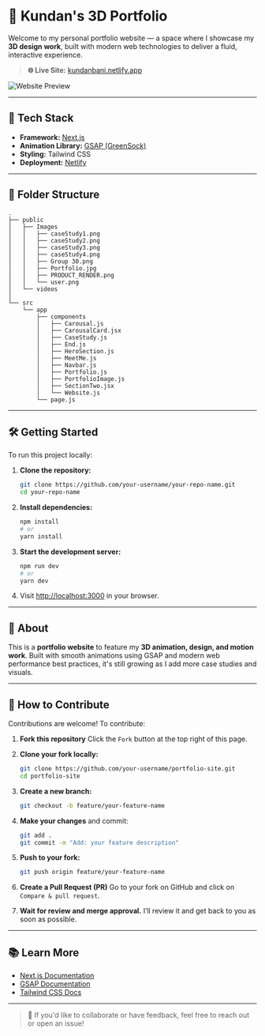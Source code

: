 
# 🎨 Kundan's 3D Portfolio

Welcome to my personal portfolio website — a space where I showcase my **3D design work**, built with modern web technologies to deliver a fluid, interactive experience.

> **🌐 Live Site:** [kundanbani.netlify.app](https://kundanbani.netlify.app/)

![Website Preview](public/Images/PRODUCT_RENDER.png)

---

## 🚀 Tech Stack

- **Framework:** [Next.js](https://nextjs.org)
- **Animation Library:** [GSAP (GreenSock)](https://greensock.com/gsap/)
- **Styling:** Tailwind CSS
- **Deployment:** [Netlify](https://www.netlify.com/)

---

## 📂 Folder Structure

```plaintext
.
├── public
│   ├── Images
│   │   ├── caseStudy1.png
│   │   ├── caseStudy2.png
│   │   ├── caseStudy3.png
│   │   ├── caseStudy4.png
│   │   ├── Group 30.png
│   │   ├── Portfolio.jpg
│   │   ├── PRODUCT_RENDER.png
│   │   └── user.png
│   └── videos
│
└── src
    └── app
        ├── components
        │   ├── Carousal.js
        │   ├── CarousalCard.jsx
        │   ├── CaseStudy.js
        │   ├── End.js
        │   ├── HeroSection.js
        │   ├── MeetMe.js
        │   ├── Navbar.js
        │   ├── Portfolio.js
        │   ├── PortfolioImage.js
        │   ├── SectionTwo.jsx
        │   └── Website.js
        └── page.js
````

---

## 🛠 Getting Started

To run this project locally:

1. **Clone the repository:**

   ```bash
   git clone https://github.com/your-username/your-repo-name.git
   cd your-repo-name
   ```

2. **Install dependencies:**

   ```bash
   npm install
   # or
   yarn install
   ```

3. **Start the development server:**

   ```bash
   npm run dev
   # or
   yarn dev
   ```

4. Visit [http://localhost:3000](http://localhost:3000) in your browser.

---

## 📌 About

This is a **portfolio website** to feature my **3D animation, design, and motion work**. Built with smooth animations using GSAP and modern web performance best practices, it's still growing as I add more case studies and visuals.

---

## 🤝 How to Contribute

Contributions are welcome! To contribute:

1. **Fork this repository**
   Click the `Fork` button at the top right of this page.

2. **Clone your fork locally:**

   ```bash
   git clone https://github.com/your-username/portfolio-site.git
   cd portfolio-site
   ```

3. **Create a new branch:**

   ```bash
   git checkout -b feature/your-feature-name
   ```

4. **Make your changes** and commit:

   ```bash
   git add .
   git commit -m "Add: your feature description"
   ```

5. **Push to your fork:**

   ```bash
   git push origin feature/your-feature-name
   ```

6. **Create a Pull Request (PR)**
   Go to your fork on GitHub and click on `Compare & pull request`.

7. **Wait for review and merge approval.**
   I’ll review it and get back to you as soon as possible.

---

## 📚 Learn More

* [Next.js Documentation](https://nextjs.org/docs)
* [GSAP Documentation](https://greensock.com/docs/)
* [Tailwind CSS Docs](https://tailwindcss.com/docs)

---

> 👋 If you'd like to collaborate or have feedback, feel free to reach out or open an issue!

   